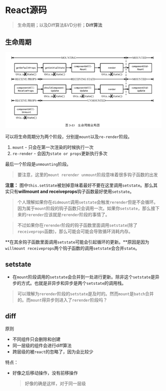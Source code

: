 # React源码
> 生命周期；以及Diff算法&VD分析；**Diff算法**

## **生命周期**

![生命周期](https://raw.githubusercontent.com/JiangWeixian/JS-Books/DeepInReact/%E6%B7%B1%E5%85%A5%E5%AD%A6%E4%B9%A0React%E6%8A%80%E6%9C%AF%E6%A0%88/CH3-React%E6%BA%90%E7%A0%81/img/React%E7%94%9F%E5%91%BD%E5%91%A8%E6%9C%9F.png)

可以将生命周期分为两个阶段，分别是`mount`以及`re-render`阶段。

1. `mount` - 只会在第一次渲染的时候执行一次
2. `re-render` - 会因为`state or props`更新执行多次

最后一个阶段是`unmounting`阶段。

> 要注意，这里的`mount rerender unmount`阶段意味着很多钩子函数的出发

**注意：** 图中`this.setState`被划掉意味着最好不要在这里调用`setstate`。那么其实只有**willmount and receiveprops**钩子函数最好使用`setstate`。

> 个人理解如果你在`didmount`调用`setstate`会触发`rerender`但是不会循环。因为属于`mount`阶段的钩子函数只会调用一次。如果你`setstate`，那么接下来的`rerender`应该就是`rerender`阶段的事情了。

> 不过如果你在`rerender`阶段的钩子函数里面调用`setstate`(除了`receiveprops`函数)，那么可能会可能会导致循环消耗内存。

**在其余钩子函数里面调用`setstate`可能会引起循环的更新。**原因是因为`willmount receiveprops`两个钩子函数的调用`setstate`会合并`state`。

## setstate

* 在`mount`阶段调用的`setstate`会合并到一处进行更新。除非这个`setstate`是异步的方式。也就是非异步和异步是两个`setstate`的调用栈。

> 可以理解为`rerender`阶段的`setstate`是及时的。然而`mount`是`batch`合并的。而`mount`得异步则进入了`rerender`阶段吗？

## diff

原则

* 不同组件只会删除和创建
* 同一层级的组件会进行diff算法
* 跨层级的被`react`的忽略了，因为会比较少

特点：

* 好像之后移动操作，没有前移操作
  > 好像的确是这样，对于同一层级